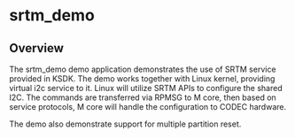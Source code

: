 # srtm_demo

## Overview

The srtm_demo demo application demonstrates the use of SRTM service provided in KSDK. The demo
works together with Linux kernel, providing virtual i2c service to it. Linux will utilize SRTM
APIs to configure the shared I2C. The commands are transferred via RPMSG to M core, then based on
service protocols, M core will handle the configuration to CODEC hardware.

The demo also demonstrate support for multiple partition reset.
